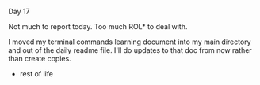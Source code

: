 Day 17

Not much to report today. Too much ROL* to deal with.

I moved my terminal commands learning document into my main directory and out of the daily readme file. I'll do updates to that doc from now rather than create copies.

* rest of life